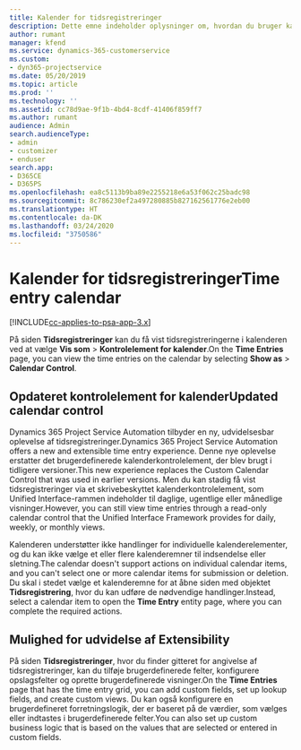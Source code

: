 ```yaml
---
title: Kalender for tidsregistreringer
description: Dette emne indeholder oplysninger om, hvordan du bruger kalenderen for tidsregistreringer.
author: rumant
manager: kfend
ms.service: dynamics-365-customerservice
ms.custom:
- dyn365-projectservice
ms.date: 05/20/2019
ms.topic: article
ms.prod: ''
ms.technology: ''
ms.assetid: cc78d9ae-9f1b-4bd4-8cdf-41406f859ff7
ms.author: rumant
audience: Admin
search.audienceType:
- admin
- customizer
- enduser
search.app:
- D365CE
- D365PS
ms.openlocfilehash: ea8c5113b9ba89e2255218e6a53f062c25badc98
ms.sourcegitcommit: 8c786230ef2a497280885b827162561776e2eb00
ms.translationtype: HT
ms.contentlocale: da-DK
ms.lasthandoff: 03/24/2020
ms.locfileid: "3750586"
---
```

# <a name="time-entry-calendar"></a><span data-ttu-id="0bcee-103">Kalender for tidsregistreringer</span><span class="sxs-lookup"><span data-stu-id="0bcee-103">Time entry calendar</span></span>

[!INCLUDE[cc-applies-to-psa-app-3.x](../includes/cc-applies-to-psa-app-3x.md)]

<span data-ttu-id="0bcee-104">På siden **Tidsregistreringer** kan du få vist tidsregistreringerne i kalenderen ved at vælge **Vis som** \> **Kontrolelement for kalender**.</span><span class="sxs-lookup"><span data-stu-id="0bcee-104">On the **Time Entries** page, you can view the time entries on the calendar by selecting **Show as** \> **Calendar Control**.</span></span>

## <a name="updated-calendar-control"></a><span data-ttu-id="0bcee-105">Opdateret kontrolelement for kalender</span><span class="sxs-lookup"><span data-stu-id="0bcee-105">Updated calendar control</span></span>

<span data-ttu-id="0bcee-106">Dynamics 365 Project Service Automation tilbyder en ny, udvidelsesbar oplevelse af tidsregistreringer.</span><span class="sxs-lookup"><span data-stu-id="0bcee-106">Dynamics 365 Project Service Automation offers a new and extensible time entry experience.</span></span> <span data-ttu-id="0bcee-107">Denne nye oplevelse erstatter det brugerdefinerede kalenderkontrolelement, der blev brugt i tidligere versioner.</span><span class="sxs-lookup"><span data-stu-id="0bcee-107">This new experience replaces the Custom Calendar Control that was used in earlier versions.</span></span> <span data-ttu-id="0bcee-108">Men du kan stadig få vist tidsregistreringer via et skrivebeskyttet kalenderkontrolelement, som Unified Interface-rammen indeholder til daglige, ugentlige eller månedlige visninger.</span><span class="sxs-lookup"><span data-stu-id="0bcee-108">However, you can still view time entries through a read-only calendar control that the Unified Interface Framework provides for daily, weekly, or monthly views.</span></span>

<span data-ttu-id="0bcee-109">Kalenderen understøtter ikke handlinger for individuelle kalenderelementer, og du kan ikke vælge et eller flere kalenderemner til indsendelse eller sletning.</span><span class="sxs-lookup"><span data-stu-id="0bcee-109">The calendar doesn't support actions on individual calendar items, and you can't select one or more calendar items for submission or deletion.</span></span> <span data-ttu-id="0bcee-110">Du skal i stedet vælge et kalenderemne for at åbne siden med objektet **Tidsregistrering**, hvor du kan udføre de nødvendige handlinger.</span><span class="sxs-lookup"><span data-stu-id="0bcee-110">Instead, select a calendar item to open the **Time Entry** entity page, where you can complete the required actions.</span></span>

## <a name="extensibility"></a><span data-ttu-id="0bcee-111">Mulighed for udvidelse af </span><span class="sxs-lookup"><span data-stu-id="0bcee-111">Extensibility</span></span>

<span data-ttu-id="0bcee-112">På siden **Tidsregistreringer**, hvor du finder gitteret for angivelse af tidsregistreringer, kan du tilføje brugerdefinerede felter, konfigurere opslagsfelter og oprette brugerdefinerede visninger.</span><span class="sxs-lookup"><span data-stu-id="0bcee-112">On the **Time Entries** page that has the time entry grid, you can add custom fields, set up lookup fields, and create custom views.</span></span> <span data-ttu-id="0bcee-113">Du kan også konfigurere en brugerdefineret forretningslogik, der er baseret på de værdier, som vælges eller indtastes i brugerdefinerede felter.</span><span class="sxs-lookup"><span data-stu-id="0bcee-113">You can also set up custom business logic that is based on the values that are selected or entered in custom fields.</span></span>
